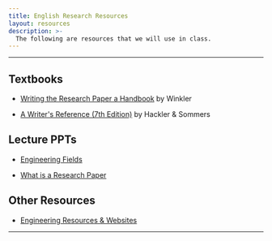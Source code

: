 ```yaml
---
title: English Research Resources
layout: resources
description: >-
  The following are resources that we will use in class.
---
```

---
## Textbooks
- [Writing the Research Paper a Handbook](https://www.amazon.com/Writing-Research-Paper-Handbook-Version/dp/0495799645) by Winkler

- [A Writer's Reference (7th Edition)](https://www.amazon.com/Writers-Reference-Diana-Hacker/dp/1319057446) by Hackler & Sommers

## Lecture PPTs
- [Engineering Fields](https://1drv.ms/p/s!Aj6UQEHKckJYdx0AzqJMcOMhfjs?e=g7GILW)

- [What is a Research Paper](https://1drv.ms/p/s!Aj6UQEHKckJYdqKj5ExfZ0g0pS0?e=jp7SzA)

## Other Resources
- [Engineering Resources & Websites](sks/spring2023/english-research/engineering)
---
